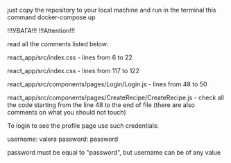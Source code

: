 just copy the repository to your local machine and run in the terminal this command
docker-compose up 




!!!УВАГА!!!
!!!Attention!!!

read all the comments listed below:

react_app/src/index.css - lines from 6 to 22

react_app/src/index.css - lines from 117 to 122

react_app/src/components/pages/Login/Login.js - lines from 48 to 50 


react_app/src/components/pages/CreateRecipe/CreateRecipe.js - check all the code starting from the line 48 to the end of file (there are also comments on what you should not touch)



To login to see the profile page use such credentials:

username: valera
password: password


password must be equal to "password", but username can be of any value